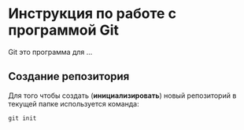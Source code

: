 # Инструкция по работе с программой Git

Git это программа для ...

## Создание репозитория 

Для того чтобы создать (**инициализировать**) новый репозиторий в текущей папке используется команда:

    git init

